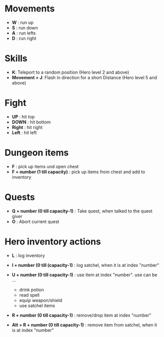 # Movements
* **W** : run up
* **S** : run down
* **A** : run lefts
* **D** : run right

# Skills
* **K**: Teleport to a random position (Hero level 2 and above)
* **Movement + J**: Flash in direction for a short Distance (Hero level 5 and above)

# Fight
* **UP** : hit top
* **DOWN** : hit bottom
* **Right** : hit right
* **Left** : hit left

# Dungeon items
* **F** : pick up items und open chest
* **F + number (1 till capacity)** : pick up items from chest and add to inventory

# Quests
* **Q + number (0 till capacity-1)** : Take quest, when talked to the quest giver
* **O** : Abort current quest

# Hero inventory actions
* **L** : log inventory
* **I + number (0 till (capacity-1)** : log satchel, when it is at index "number"
* **U + number (0 till capacity-1)** : use item at index "number". use can be ...
  * drink potion
  * read spell
  * equip weapon/shield
  * use satchel items 

* **R + number (0 till capacity-1)** : remove/drop item at index "number"
* **Alt + R + number (0 till capacity-1)** : remove item from satchel, when it is at index "number" 